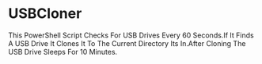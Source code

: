 # USBCloner
This PowerShell Script Checks For USB Drives Every 60 Seconds.If It Finds A USB Drive It Clones It To The Current Directory Its In.After Cloning The USB Drive Sleeps For 10 Minutes.
